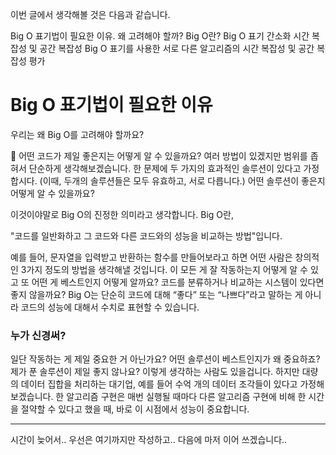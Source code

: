 이번 글에서 생각해볼 것은 다음과 같습니다.

Big O 표기법이 필요한 이유. 왜 고려해야 할까?
Big O란?
Big O 표기 간소화 시간 복잡성 및 공간 복잡성
Big O 표기를 사용한 서로 다른 알고리즘의 시간 복잡성 및 공간 복잡성 평가

# Big O 표기법이 필요한 이유

우리는 왜 Big O를 고려해야 할까요?

🤔 어떤 코드가 제일 좋은지는 어떻게 알 수 있을까요? 여러 방법이 있겠지만 범위를 좁혀서 단순하게 생각해보겠습니다. 한 문제에 두 가지의 효과적인 솔루션이 있다고 가정합시다. (이때, 두개의 솔루션들은 모두 유효하고, 서로 다릅니다.) 어떤 솔루션이 좋은지 어떻게 알 수 있을까요?

이것이야말로 Big O의 진정한 의미라고 생각합니다. Big O란,

"코드를 일반화하고 그 코드와 다른 코드와의 성능을 비교하는 방법"입니다.

예를 들어, 문자열을 입력받고 반환하는 함수를 만들어보라고 하면 어떤 사람은 창의적인 3가지 정도의 방법을 생각해낼 것입니다. 이 모든 게 잘 작동하는지 어떻게 알 수 있고 또 어떤 게 베스트인지 어떻게 알까요? 코드를 분류하거나 비교하는 시스템이 있다면 좋지 않을까요? Big O는 단순히 코드에 대해 “좋다” 또는 “나쁘다”라고 말하는 게 아니라 코드의 성능에 대해서 수치로 표현할 수 있습니다.

### 누가 신경써?

일단 작동하는 게 제일 중요한 거 아닌가요?
어떤 솔루션이 베스트인지가 왜 중요하죠?
제가 푼 솔루션이 제일 좋지 않나요?
이렇게 생각하는 사람도 있을겁니다. 하지만 대량의 데이터 집합을 처리하는 대기업, 예를 들어 수억 개의 데이터 조각들이 있다고 가정해 보겠습니다. 한 알고리즘 구현은 매번 실행될 때마다 다른 알고리즘 구현에 비해 한 시간을 절약할 수 있다고 했을 때, 바로 이 시점에서 성능이 중요합니다.

---

시간이 늦어서.. 우선은 여기까지만 작성하고.. 다음에 마저 이어 쓰겠습니다..
